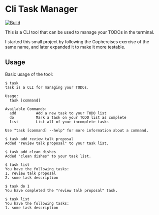 # Cli Task Manager

[![Build](https://github.com/eyalgolan/cli-task-manager/actions/workflows/build.yml/badge.svg)](https://github.com/eyalgolan/cli-task-manager/actions/workflows/build.yml)

This is a CLI tool that can be used to manage your TODOs in the terminal.

I started this small project by following the Gophercises exercise of the same name, and later expanded it to make it more testable.

## Usage

Basic usage of the tool:
```sybase
$ task
task is a CLI for managing your TODOs.

Usage:
  task [command]

Available Commands:
  add         Add a new task to your TODO list
  do          Mark a task on your TODO list as complete
  list        List all of your incomplete tasks

Use "task [command] --help" for more information about a command.

$ task add review talk proposal
Added "review talk proposal" to your task list.

$ task add clean dishes
Added "clean dishes" to your task list.

$ task list
You have the following tasks:
1. review talk proposal
2. some task description

$ task do 1
You have completed the "review talk proposal" task.

$ task list
You have the following tasks:
1. some task description
```